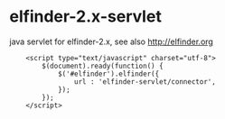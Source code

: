 elfinder-2.x-servlet
====================

java servlet for elfinder-2.x, see also http://elfinder.org

		<script type="text/javascript" charset="utf-8">
			$(document).ready(function() {
				$('#elfinder').elfinder({
					url : 'elfinder-servlet/connector',
				});
			});
		</script>
